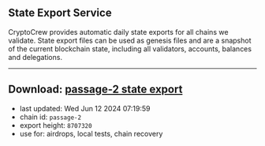 ## State Export Service
CryptoCrew provides automatic daily state exports for all chains we validate. State export files can be used as genesis files and are a snapshot of the current blockchain state, including all validators, accounts, balances and delegations.

---
**Download: [passage-2 state export](https://dl-eu2.ccvalidators.com/SERVICE/passage/passage-2_export_8707320.json)**
---

- last updated: Wed Jun 12 2024 07:19:59
- chain id: `passage-2`
- export height: `8707320`
- use for: airdrops, local tests, chain recovery
